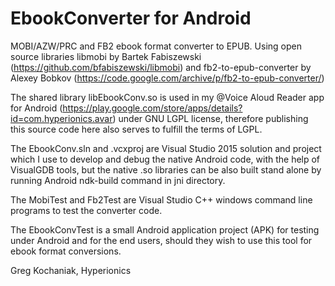 # EbookConverter for Android

MOBI/AZW/PRC and FB2 ebook format converter to EPUB. Using open source libraries libmobi by Bartek Fabiszewski
(https://github.com/bfabiszewski/libmobi) and fb2-to-epub-converter by Alexey Bobkov 
(https://code.google.com/archive/p/fb2-to-epub-converter/)

The shared library libEbookConv.so is used in my @Voice Aloud Reader app for Android (https://play.google.com/store/apps/details?id=com.hyperionics.avar) under GNU LGPL license,
therefore publishing this source code here also serves to fulfill the terms of LGPL.

The EbookConv.sln and .vcxproj are Visual Studio 2015 solution and project which I use to develop and debug
the native Android code, with the help of VisualGDB tools, but the native .so libraries can be also built
stand alone by running Android ndk-build command in jni directory.

The MobiTest and Fb2Test are Visual Studio C++ windows command line programs to test the converter code.

The EbookConvTest is a small Android application project (APK) for testing under Android and for the
end users, should they wish to use this tool for ebook format conversions.

Greg Kochaniak, Hyperionics
